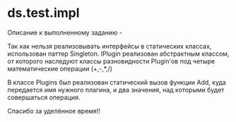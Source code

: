 # ds.test.impl
Описание к выполненному заданию - 

Так как нельзя реализовывать интерфейсы в статических классах, использован паттер Singleton.
IPlugin реализован абстрактным классом, от которого наследуют классы разновидности Plugin'ов под четыре математические операции (+,-,*,/)

В классе Plugins был реализован статический вызов функции Add, куда передается имя нужного плагина, и два значения, над которыми будет совершаться операция.

Спасибо за уделённое время!!

